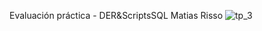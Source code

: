Evaluación práctica - DER&ScriptsSQL
Matias Risso
![tp_3](https://user-images.githubusercontent.com/106113013/189449471-d6b4eb96-0594-4c10-91ba-27ccbdcaabf1.png)
